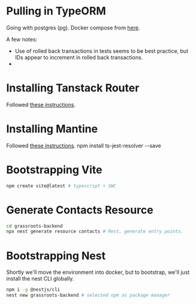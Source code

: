 # Pulling in TypeORM

Going with postgres (pg).
Docker compose from [here](https://hub.docker.com/_/postgres).

A few notes:

- Use of rolled back transactions in tests seems to be best practice, but IDs appear to increment in rolled back transactions.
-

# Installing Tanstack Router

Followed [these instructions](https://tanstack.com/router/latest/docs/framework/react/quick-start).

# Installing Mantine

Followed [these instructions](https://mantine.dev/guides/vite/).
npm install ts-jest-resolver --save

# Bootstrapping Vite

```sh
npm create vite@latest # typescript + SWC
```

# Generate Contacts Resource

```sh
cd grassroots-backend
npx nest generate resource contacts # Rest, generate entry points.
```

# Bootstrapping Nest

Shortly we'll move the environment into docker, but to bootstrap, we'll just install the nest CLI globally.

```sh
npm i -g @nestjs/cli
nest new grassroots-backend # selected npm as package manager
```
